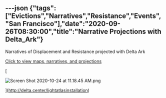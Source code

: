 ---json
{"tags":["Evictions","Narratives","Resistance","Events","San Francisco"],"date":"2020-09-26T08:30:00","title":"Narrative Projections with Delta_Ark"}
---

Narratives of Displacement and Resistance projected with Delta Ark

[Click to view maps, narratives, and projections](http://delta.center/lightatlasinstallation)

[

![Screen Shot 2020-10-24 at 11.18.45 AM.png](/assets/uploads/Screen+Shot+2020-10-24+at+11.18.45+AM.png)

](http://delta.center/lightatlasinstallation)